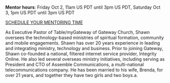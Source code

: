 ﻿---
name: Shawn Ring
description: Executive Pastor of Table/myGateway, Gateway Church
picture: shawn_ring.png
twitter: handle
categories: ideation design strategy ministry entrepreneurship
---
<br>
<b>Mentor hours</b>: Friday Oct 2, 11am US PDT until 3pm US PDT, 
Saturday Oct 3, 1pm US PDT until 3pm US PDT

<a class="button small special"  href="https://shawnring.youcanbook.me" target="_blank">SCHEDULE YOUR MENTORING TIME</a>
</b>

<p>
As Executive Pastor of Table/myGateway of Gateway Church, Shawn oversees the technology-based ministries of spiritual formation, community and mobile engagements. Shawn has over 20 years experience in leading and integrating ministry, technology and business. Prior to joining Gateway, Shawn co-founded a national, filtered internet service provider, Integrity Online. He also led several overseas ministry initiatives, including serving as President and CTO of Assemble Communications, a multi-national telecommunications company. He has been married to his wife, Brenda, for over 21 years, and together they have two girls and two boys.a.
</p>
